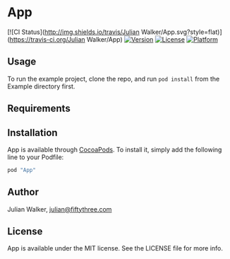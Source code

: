 # App

[![CI Status](http://img.shields.io/travis/Julian Walker/App.svg?style=flat)](https://travis-ci.org/Julian Walker/App)
[![Version](https://img.shields.io/cocoapods/v/App.svg?style=flat)](http://cocoapods.org/pods/App)
[![License](https://img.shields.io/cocoapods/l/App.svg?style=flat)](http://cocoapods.org/pods/App)
[![Platform](https://img.shields.io/cocoapods/p/App.svg?style=flat)](http://cocoapods.org/pods/App)

## Usage

To run the example project, clone the repo, and run `pod install` from the Example directory first.

## Requirements

## Installation

App is available through [CocoaPods](http://cocoapods.org). To install
it, simply add the following line to your Podfile:

```ruby
pod "App"
```

## Author

Julian Walker, julian@fiftythree.com

## License

App is available under the MIT license. See the LICENSE file for more info.
